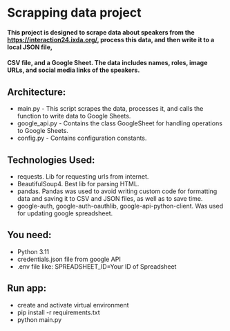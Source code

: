 # Scrapping data project
#### This project is designed to scrape data about speakers from the https://interaction24.ixda.org/, process this data, and then write it to a local JSON file,
#### CSV file, and a Google Sheet. The data includes names, roles, image URLs, and social media links of the speakers.
####
## Architecture:
- main.py - This script scrapes the data, processes it, and calls the function to write data to Google Sheets.
- google_api.py - Contains the class GoogleSheet for handling operations to Google Sheets.
- config.py - Contains configuration constants.

## Technologies Used:
- requests. Lib for requesting urls from internet.
- BeautifulSoup4. Best lib for parsing HTML.
- pandas. Pandas was used to avoid writing custom code for formatting data and saving it to CSV and JSON files, as well as to save time.
- google-auth, google-auth-oauthlib, google-api-python-client. Was used for updating google spreadsheet.

## You need: 
- Python 3.11
- credentials.json file from google API
- .env file like: SPREADSHEET_ID=Your ID of Spreadsheet


## Run app:
- create and activate virtual environment
- pip install -r requirements.txt
- python main.py